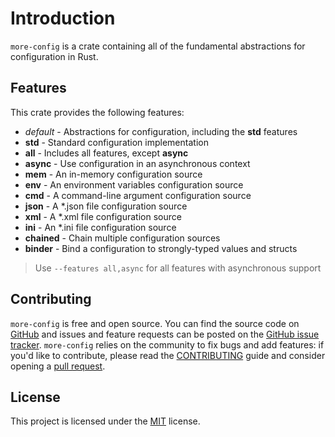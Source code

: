 # Introduction

`more-config` is a crate containing all of the fundamental abstractions for configuration in Rust.

## Features

This crate provides the following features:

- _default_ - Abstractions for configuration, including the **std** features
- **std** - Standard configuration implementation
- **all** - Includes all features, except **async**
- **async** - Use configuration in an asynchronous context
- **mem** - An in-memory configuration source
- **env** - An environment variables configuration source
- **cmd** - A command-line argument configuration source
- **json** - A \*.json file configuration source
- **xml** - A \*.xml file configuration source
- **ini** - An \*.ini file configuration source
- **chained** - Chain multiple configuration sources
- **binder** - Bind a configuration to strongly-typed values and structs

>Use `--features all,async` for all features with asynchronous support

## Contributing

`more-config` is free and open source. You can find the source code on [GitHub](https://github.com/commonsensesoftware/more-rs-config)
and issues and feature requests can be posted on the [GitHub issue tracker](https://github.com/commonsensesoftware/more-rs-config/issues).
`more-config` relies on the community to fix bugs and add features: if you'd like to contribute, please read the
[CONTRIBUTING](https://github.com/commonsensesoftware/more-rs-config/blob/main/CONTRIBUTING.md) guide and consider opening
a [pull request](https://github.com/commonsensesoftware/more-rs-config/pulls).

## License

This project is licensed under the [MIT](https://github.com/commonsensesoftware/more-rs-config/blob/main/LICENSE) license.